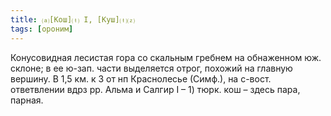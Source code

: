 ```yaml
---
title: ⒜[Кош]⒯ I, [Куш]⒯⒵
tags: [ороним]
---
```


Конусовидная лесистая гора со скальным гребнем на обнаженном юж. склоне; в ее
ю-зап. части выделяется отрог, похожий на главную вершину. В 1,5 км. к З от нп
Краснолесье (Симф.), на с-вост. ответвлении вдрз рр. Альма и Салгир I – 1) тюрк.
кош – здесь пара, парная.
